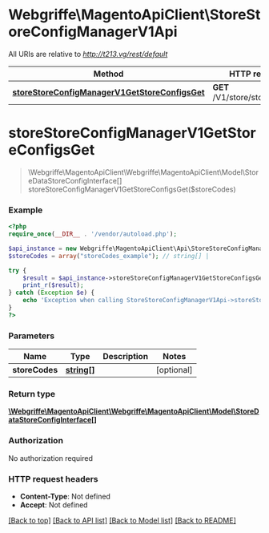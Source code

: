 # Webgriffe\MagentoApiClient\StoreStoreConfigManagerV1Api

All URIs are relative to *http://t213.vg/rest/default*

Method | HTTP request | Description
------------- | ------------- | -------------
[**storeStoreConfigManagerV1GetStoreConfigsGet**](StoreStoreConfigManagerV1Api.md#storeStoreConfigManagerV1GetStoreConfigsGet) | **GET** /V1/store/storeConfigs | 


# **storeStoreConfigManagerV1GetStoreConfigsGet**
> \Webgriffe\MagentoApiClient\Webgriffe\MagentoApiClient\Model\StoreDataStoreConfigInterface[] storeStoreConfigManagerV1GetStoreConfigsGet($storeCodes)





### Example
```php
<?php
require_once(__DIR__ . '/vendor/autoload.php');

$api_instance = new Webgriffe\MagentoApiClient\Api\StoreStoreConfigManagerV1Api();
$storeCodes = array("storeCodes_example"); // string[] | 

try {
    $result = $api_instance->storeStoreConfigManagerV1GetStoreConfigsGet($storeCodes);
    print_r($result);
} catch (Exception $e) {
    echo 'Exception when calling StoreStoreConfigManagerV1Api->storeStoreConfigManagerV1GetStoreConfigsGet: ', $e->getMessage(), PHP_EOL;
}
?>
```

### Parameters

Name | Type | Description  | Notes
------------- | ------------- | ------------- | -------------
 **storeCodes** | [**string[]**](../Model/string.md)|  | [optional]

### Return type

[**\Webgriffe\MagentoApiClient\Webgriffe\MagentoApiClient\Model\StoreDataStoreConfigInterface[]**](../Model/StoreDataStoreConfigInterface.md)

### Authorization

No authorization required

### HTTP request headers

 - **Content-Type**: Not defined
 - **Accept**: Not defined

[[Back to top]](#) [[Back to API list]](../../README.md#documentation-for-api-endpoints) [[Back to Model list]](../../README.md#documentation-for-models) [[Back to README]](../../README.md)

